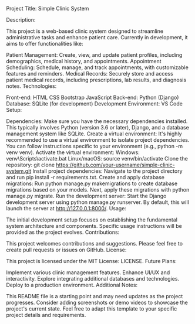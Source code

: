 Project Title: Simple Clinic System

Description:

This project is a web-based clinic system designed to streamline administrative tasks and enhance patient care. Currently in development, it aims to offer functionalities like:

Patient Management: Create, view, and update patient profiles, including demographics, medical history, and appointments.
Appointment Scheduling: Schedule, manage, and track appointments, with customizable features and reminders.
Medical Records: Securely store and access patient medical records, including prescriptions, lab results, and diagnosis notes.
Technologies:

Front-end:
HTML
CSS
Bootstrap
JavaScript
Back-end:
Python (Django)
Database: SQLite (for development)
Development Environment: VS Code
Setup:

Dependencies:
Make sure you have the necessary dependencies installed. This typically involves Python (version 3.6 or later), Django, and a database management system like SQLite.
Create a virtual environment:
It's highly recommended to use a virtual environment to isolate project dependencies. You can follow instructions specific to your environment (e.g., python -m venv venv).
Activate the virtual environment:
Windows: venv\Scripts\activate.bat
Linux/macOS: source venv/bin/activate
Clone the repository:
git clone https://github.com/your-username/simple-clinic-system.git
Install project dependencies:
Navigate to the project directory and run pip install -r requirements.txt.
Create and apply database migrations:
Run python manage.py makemigrations to create database migrations based on your models.
Next, apply these migrations with python manage.py migrate.
Run the development server:
Start the Django development server using python manage.py runserver. By default, this will launch the server at http://127.0.0.1:8000/.
Usage:

The initial development setup focuses on establishing the fundamental system architecture and components. Specific usage instructions will be provided as the project evolves.
Contributions:

This project welcomes contributions and suggestions. Please feel free to create pull requests or issues on GitHub.
License:

This project is licensed under the MIT License: LICENSE.
Future Plans:

Implement various clinic management features.
Enhance UI/UX and interactivity.
Explore integrating additional databases and technologies.
Deploy to a production environment.
Additional Notes:

This README file is a starting point and may need updates as the project progresses.
Consider adding screenshots or demo videos to showcase the project's current state.
Feel free to adapt this template to your specific project details and requirements.
